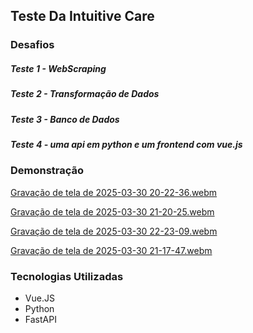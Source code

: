 ## Teste Da Intuitive Care

### Desafios
##### __Teste 1__ - __WebScraping__
##### __Teste 2__ - __Transformação de Dados__
##### __Teste 3__ - __Banco de Dados__
##### __Teste 4__ - __uma api em python e um frontend com vue.js__

### Demonstração

[Gravação de tela de 2025-03-30 20-22-36.webm](https://github.com/user-attachments/assets/3dbaaef1-528e-42ec-a033-73bcde1eb1cd)

[Gravação de tela de 2025-03-30 21-20-25.webm](https://github.com/user-attachments/assets/ef6d0633-a37c-499c-940b-7ba097c30891)

[Gravação de tela de 2025-03-30 22-23-09.webm](https://github.com/user-attachments/assets/a4142af5-e90f-480c-a846-904f1d861183)

[Gravação de tela de 2025-03-30 21-17-47.webm](https://github.com/user-attachments/assets/ba639711-dd54-4ec5-934f-a7e1f1657ed3)

### Tecnologias Utilizadas

- Vue.JS
- Python
- FastAPI
